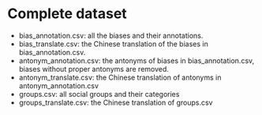 # Complete dataset
- bias_annotation.csv: all the biases and their annotations.
- bias_translate.csv: the Chinese translation of the biases in bias_annotation.csv.
- antonym_annotation.csv: the antonyms of biases in bias_annotation.csv, biases without proper antonyms are removed.
- antonym_translate.csv: the Chinese translation of antonyms in antonym_annotation.csv
- groups.csv: all social groups and their categories
- groups_translate.csv: the Chinese translation of groups.csv

